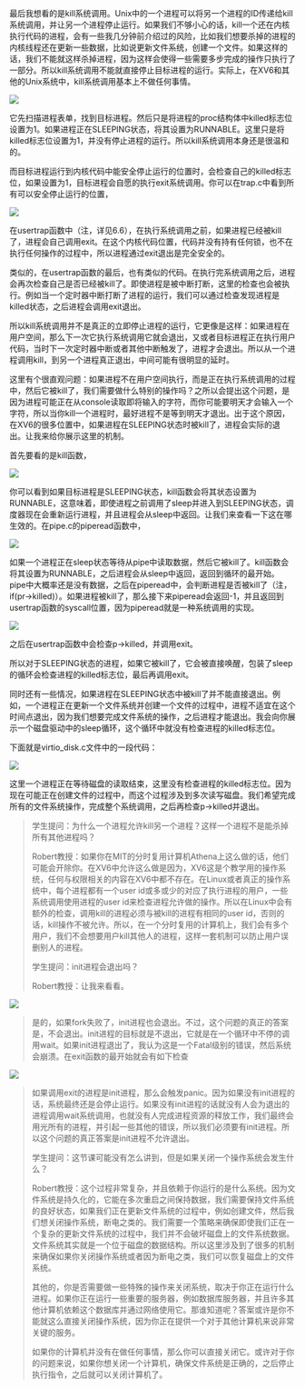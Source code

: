 最后我想看的是kill系统调用。Unix中的一个进程可以将另一个进程的ID传递给kill系统调用，并让另一个进程停止运行。如果我们不够小心的话，kill一个还在内核执行代码的进程，会有一些我几分钟前介绍过的风险，比如我们想要杀掉的进程的内核线程还在更新一些数据，比如说更新文件系统，创建一个文件。如果这样的话，我们不能就这样杀掉进程，因为这样会使得一些需要多步完成的操作只执行了一部分。所以kill系统调用不能就直接停止目标进程的运行。实际上，在XV6和其他的Unix系统中，kill系统调用基本上不做任何事情。

[![](https://github.com/huihongxiao/MIT6.S081/raw/master/.gitbook/assets/image%20(438).png)](https://github.com/huihongxiao/MIT6.S081/blob/master/.gitbook/assets/image%20\(438\).png)

它先扫描进程表单，找到目标进程。然后只是将进程的proc结构体中killed标志位设置为1。如果进程正在SLEEPING状态，将其设置为RUNNABLE。这里只是将killed标志位设置为1，并没有停止进程的运行。所以kill系统调用本身还是很温和的。

而目标进程运行到内核代码中能安全停止运行的位置时，会检查自己的killed标志位，如果设置为1，目标进程会自愿的执行exit系统调用。你可以在trap.c中看到所有可以安全停止运行的位置，

[![](https://github.com/huihongxiao/MIT6.S081/raw/master/.gitbook/assets/image%20(473).png)](https://github.com/huihongxiao/MIT6.S081/blob/master/.gitbook/assets/image%20\(473\).png)

在usertrap函数中（注，详见6.6），在执行系统调用之前，如果进程已经被kill了，进程会自己调用exit。在这个内核代码位置，代码并没有持有任何锁，也不在执行任何操作的过程中，所以进程通过exit退出是完全安全的。

类似的，在usertrap函数的最后，也有类似的代码。在执行完系统调用之后，进程会再次检查自己是否已经被kill了。即使进程是被中断打断，这里的检查也会被执行。例如当一个定时器中断打断了进程的运行，我们可以通过检查发现进程是killed状态，之后进程会调用exit退出。

所以kill系统调用并不是真正的立即停止进程的运行，它更像是这样：如果进程在用户空间，那么下一次它执行系统调用它就会退出，又或者目标进程正在执行用户代码，当时下一次定时器中断或者其他中断触发了，进程才会退出。所以从一个进程调用kill，到另一个进程真正退出，中间可能有很明显的延时。

这里有个很直观问题：如果进程不在用户空间执行，而是正在执行系统调用的过程中，然后它被kill了，我们需要做什么特别的操作吗？之所以会提出这个问题，是因为进程可能正在从console读取即将输入的字符，而你可能要明天才会输入一个字符，所以当你kill一个进程时，最好进程不是等到明天才退出。出于这个原因，在XV6的很多位置中，如果进程在SLEEPING状态时被kill了，进程会实际的退出。让我来给你展示这里的机制。

首先要看的是kill函数，

[![](https://github.com/huihongxiao/MIT6.S081/raw/master/.gitbook/assets/image%20(438).png)](https://github.com/huihongxiao/MIT6.S081/blob/master/.gitbook/assets/image%20\(438\).png)

你可以看到如果目标进程是SLEEPING状态，kill函数会将其状态设置为RUNNABLE，这意味着，即使进程之前调用了sleep并进入到SLEEPING状态，调度器现在会重新运行进程，并且进程会从sleep中返回。让我们来查看一下这在哪生效的。在pipe.c的piperead函数中，

[![](https://camo.githubusercontent.com/f1d4262b91ebf25c96dc7e746a22ba02247df4b58b55355c0855a573b7ad4785/68747470733a2f2f67626c6f627363646e2e676974626f6f6b2e636f6d2f6173736574732532462d4d485a6f5432625f62634c67686a414f50734a2532462d4d5245584937466234496638397053763836712532462d4d52456331455a6f50584750743977726b6254253246696d6167652e706e673f616c743d6d6564696126746f6b656e3d30383030366234652d333436362d343435312d626433392d326665333130633561313435)](https://camo.githubusercontent.com/f1d4262b91ebf25c96dc7e746a22ba02247df4b58b55355c0855a573b7ad4785/68747470733a2f2f67626c6f627363646e2e676974626f6f6b2e636f6d2f6173736574732532462d4d485a6f5432625f62634c67686a414f50734a2532462d4d5245584937466234496638397053763836712532462d4d52456331455a6f50584750743977726b6254253246696d6167652e706e673f616c743d6d6564696126746f6b656e3d30383030366234652d333436362d343435312d626433392d326665333130633561313435)

如果一个进程正在sleep状态等待从pipe中读取数据，然后它被kill了。kill函数会将其设置为RUNNABLE，之后进程会从sleep中返回，返回到循环的最开始。pipe中大概率还是没有数据，之后在piperead中，会判断进程是否被kill了（注，if(pr->killed)）。如果进程被kill了，那么接下来piperead会返回-1，并且返回到usertrap函数的syscall位置，因为piperead就是一种系统调用的实现。

[![](https://camo.githubusercontent.com/6266a488684ab01b1a27ff9305b53cd791c99fd42b144d0ee5ec6562a7b9fd32/68747470733a2f2f67626c6f627363646e2e676974626f6f6b2e636f6d2f6173736574732532462d4d485a6f5432625f62634c67686a414f50734a2532462d4d524b774a7753514f554c5478514e616476712532462d4d524e446f642d77314f7650545777756a396d253246696d6167652e706e673f616c743d6d6564696126746f6b656e3d33623966313966642d333934662d343533632d613930642d653433356466343137373666)](https://camo.githubusercontent.com/6266a488684ab01b1a27ff9305b53cd791c99fd42b144d0ee5ec6562a7b9fd32/68747470733a2f2f67626c6f627363646e2e676974626f6f6b2e636f6d2f6173736574732532462d4d485a6f5432625f62634c67686a414f50734a2532462d4d524b774a7753514f554c5478514e616476712532462d4d524e446f642d77314f7650545777756a396d253246696d6167652e706e673f616c743d6d6564696126746f6b656e3d33623966313966642d333934662d343533632d613930642d653433356466343137373666)

之后在usertrap函数中会检查p->killed，并调用exit。

所以对于SLEEPING状态的进程，如果它被kill了，它会被直接唤醒，包装了sleep的循环会检查进程的killed标志位，最后再调用exit。

同时还有一些情况，如果进程在SLEEPING状态中被kill了并不能直接退出。例如，一个进程正在更新一个文件系统并创建一个文件的过程中，进程不适宜在这个时间点退出，因为我们想要完成文件系统的操作，之后进程才能退出。我会向你展示一个磁盘驱动中的sleep循环，这个循环中就没有检查进程的killed标志位。

下面就是virtio_disk.c文件中的一段代码：

[![](https://github.com/huihongxiao/MIT6.S081/raw/master/.gitbook/assets/image%20(574)%20(1)%20(1).png)](https://github.com/huihongxiao/MIT6.S081/blob/master/.gitbook/assets/image%20\(574\)%20\(1\)%20\(1\).png)

这里一个进程正在等待磁盘的读取结束，这里没有检查进程的killed标志位。因为现在可能正在创建文件的过程中，而这个过程涉及到多次读写磁盘。我们希望完成所有的文件系统操作，完成整个系统调用，之后再检查p->killed并退出。

> 学生提问：为什么一个进程允许kill另一个进程？这样一个进程不是能杀掉所有其他进程吗？
> 
> Robert教授：如果你在MIT的分时复用计算机Athena上这么做的话，他们可能会开除你。在XV6中允许这么做是因为，XV6这是个教学用的操作系统，任何与权限相关的内容在XV6中都不存在。在Linux或者真正的操作系统中，每个进程都有一个user id或多或少的对应了执行进程的用户，一些系统调用使用进程的user id来检查进程允许做的操作。所以在Linux中会有额外的检查，调用kill的进程必须与被kill的进程有相同的user id，否则的话，kill操作不被允许。所以，在一个分时复用的计算机上，我们会有多个用户，我们不会想要用户kill其他人的进程，这样一套机制可以防止用户误删别人的进程。
> 
> 学生提问：init进程会退出吗？
> 
> Robert教授：让我来看看。

[![](https://github.com/huihongxiao/MIT6.S081/raw/master/.gitbook/assets/image%20(608).png)](https://github.com/huihongxiao/MIT6.S081/blob/master/.gitbook/assets/image%20\(608\).png)

> 是的，如果fork失败了，init进程也会退出。不过，这个问题的真正的答案是，不会退出。init进程的目标就是不退出，它就是在一个循环中不停的调用wait。如果init进程退出了，我认为这是一个Fatal级别的错误，然后系统会崩溃。在exit函数的最开始就会有如下检查

[![](https://github.com/huihongxiao/MIT6.S081/raw/master/.gitbook/assets/image%20(525).png)](https://github.com/huihongxiao/MIT6.S081/blob/master/.gitbook/assets/image%20\(525\).png)

> 如果调用exit的进程是init进程，那么会触发panic。因为如果没有init进程的话，系统最终还是会停止运行。如果没有init进程的话就没有人会为退出的进程调用wait系统调用，也就没有人完成进程资源的释放工作，我们最终会用光所有的进程，并引起一些其他的错误，所以我们必须要有init进程。所以这个问题的真正答案是init进程不允许退出。
> 
> 学生提问：这节课可能没有怎么讲到，但是如果关闭一个操作系统会发生什么？
> 
> Robert教授：这个过程非常复杂，并且依赖于你运行的是什么系统。因为文件系统是持久化的，它能在多次重启之间保持数据，我们需要保持文件系统的良好状态，如果我们正在更新文件系统的过程中，例如创建文件，然后我们想关闭操作系统，断电之类的。我们需要一个策略来确保即使我们正在一个复杂的更新文件系统的过程中，我们并不会破坏磁盘上的文件系统数据。文件系统其实就是一个位于磁盘的数据结构。所以这里涉及到了很多的机制来确保如果你关闭操作系统或者因为断电之类，我们可以恢复磁盘上的文件系统。
> 
> 其他的，你是否需要做一些特殊的操作来关闭系统，取决于你正在运行什么进程。如果你正在运行一些重要的服务器，例如数据库服务器，并且许多其他计算机依赖这个数据库并通过网络使用它。那谁知道呢？答案或许是你不能就这么直接关闭操作系统，因为你正在提供一个对于其他计算机来说非常关键的服务。
> 
> 如果你的计算机并没有在做任何事情，那么你可以直接关闭它。或许对于你的问题来说，如果你想关闭一个计算机，确保文件系统是正确的，之后停止执行指令，之后就可以关闭计算机了。